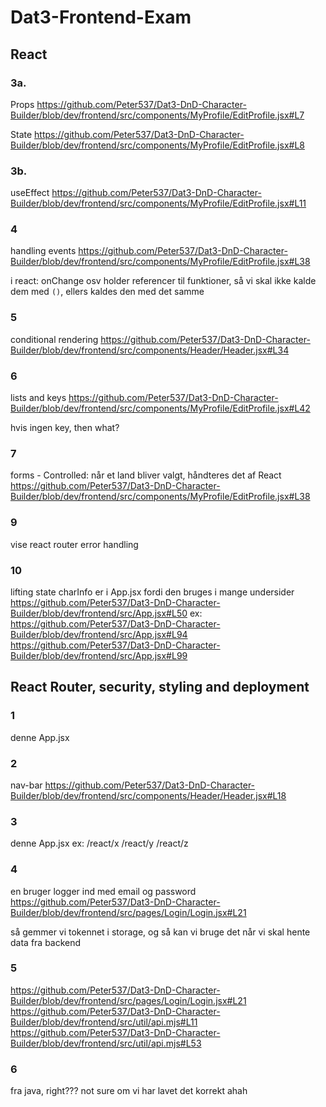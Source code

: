 # Dat3-Frontend-Exam

## React

### 3a.

Props
https://github.com/Peter537/Dat3-DnD-Character-Builder/blob/dev/frontend/src/components/MyProfile/EditProfile.jsx#L7

State
https://github.com/Peter537/Dat3-DnD-Character-Builder/blob/dev/frontend/src/components/MyProfile/EditProfile.jsx#L8

### 3b.

useEffect
https://github.com/Peter537/Dat3-DnD-Character-Builder/blob/dev/frontend/src/components/MyProfile/EditProfile.jsx#L11

### 4

handling events
https://github.com/Peter537/Dat3-DnD-Character-Builder/blob/dev/frontend/src/components/MyProfile/EditProfile.jsx#L38

i react: onChange osv holder referencer til funktioner, så vi skal ikke kalde dem med `()`, ellers kaldes den med det samme

### 5

conditional rendering
https://github.com/Peter537/Dat3-DnD-Character-Builder/blob/dev/frontend/src/components/Header/Header.jsx#L34

### 6

lists and keys
https://github.com/Peter537/Dat3-DnD-Character-Builder/blob/dev/frontend/src/components/MyProfile/EditProfile.jsx#L42

hvis ingen key, then what?

### 7

forms - Controlled:
når et land bliver valgt, håndteres det af React
https://github.com/Peter537/Dat3-DnD-Character-Builder/blob/dev/frontend/src/components/MyProfile/EditProfile.jsx#L38

### 9

vise react router error handling

### 10

lifting state
charInfo er i App.jsx fordi den bruges i mange undersider
https://github.com/Peter537/Dat3-DnD-Character-Builder/blob/dev/frontend/src/App.jsx#L50
ex:
https://github.com/Peter537/Dat3-DnD-Character-Builder/blob/dev/frontend/src/App.jsx#L94
https://github.com/Peter537/Dat3-DnD-Character-Builder/blob/dev/frontend/src/App.jsx#L99

## React Router, security, styling and deployment

### 1

denne App.jsx

### 2

nav-bar
https://github.com/Peter537/Dat3-DnD-Character-Builder/blob/dev/frontend/src/components/Header/Header.jsx#L18

### 3

denne App.jsx
ex:
/react/x
/react/y
/react/z

### 4

en bruger logger ind med email og password
https://github.com/Peter537/Dat3-DnD-Character-Builder/blob/dev/frontend/src/pages/Login/Login.jsx#L21

så gemmer vi tokennet i storage, og så kan vi bruge det når vi skal hente data fra backend

### 5

https://github.com/Peter537/Dat3-DnD-Character-Builder/blob/dev/frontend/src/pages/Login/Login.jsx#L21
https://github.com/Peter537/Dat3-DnD-Character-Builder/blob/dev/frontend/src/util/api.mjs#L11
https://github.com/Peter537/Dat3-DnD-Character-Builder/blob/dev/frontend/src/util/api.mjs#L53

### 6

fra java, right??? not sure om vi har lavet det korrekt ahah
